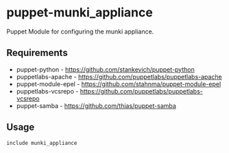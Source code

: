 puppet-munki_appliance
============

Puppet Module for configuring the munki appliance.

Requirements
------------
* puppet-python      - https://github.com/stankevich/puppet-python
* puppetlabs-apache  - https://github.com/puppetlabs/puppetlabs-apache
* puppet-module-epel - https://github.com/stahnma/puppet-module-epel
* puppetlabs-vcsrepo - https://github.com/puppetlabs/puppetlabs-vcsrepo
* puppet-samba       - https://github.com/thias/puppet-samba

Usage
-----
```
include munki_appliance
```